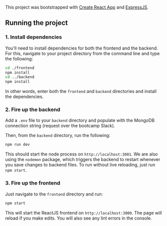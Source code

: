 This project was bootstrapped with [Create React App](https://github.com/facebook/create-react-app) and [ExpressJS](https://expressjs.com/).

## Running the project

### 1. Install dependencies

You'll need to install dependencies for both the frontend and the backend. For this, navigate to your project directory from the command line and type the following:

```bash
cd ./frontend
npm install
cd ../backend
npm install
```

In other words, enter both the `frontend` and `backend` directories and install the dependencies.

### 2. Fire up the backend

Add a `.env` file to your `backend` directory and populate with the MongoDB connection string (request over the bootcamp Slack).

Then, from the `backend` directory, run the following:

```bash
npm run dev
```

This should start the node process on `http://localhost:3001`. We are also using the `nodemon` package, which triggers the backend to restart whenever you save changes to backend files.
To run without live reloading, just run `npm start`.

### 3. Fire up the frontend

Just navigate to the `frontend` directory and run:

```bash
npm start
```

This will start the ReactJS frontend on `http://localhost:3000`.
The page will reload if you make edits. You will also see any lint errors in the console.

